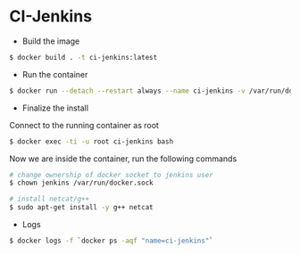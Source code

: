 # CI-Jenkins

- Build the image

```bash
$ docker build . -t ci-jenkins:latest
```

- Run the container

```bash
$ docker run --detach --restart always --name ci-jenkins -v /var/run/docker.sock:/var/run/docker.sock -v jenkins_home:/var/jenkins_home -p 8080:8080 -p 50000:50000 ci-jenkins
```

- Finalize the install

Connect to the running container as root

```bash
$ docker exec -ti -u root ci-jenkins bash
```

Now we are inside the container, run the following commands

```bash
# change ownership of docker socket to jenkins user
$ chown jenkins /var/run/docker.sock

# install netcat/g++
$ sudo apt-get install -y g++ netcat
```


- Logs

```bash
$ docker logs -f `docker ps -aqf "name=ci-jenkins"`
```
